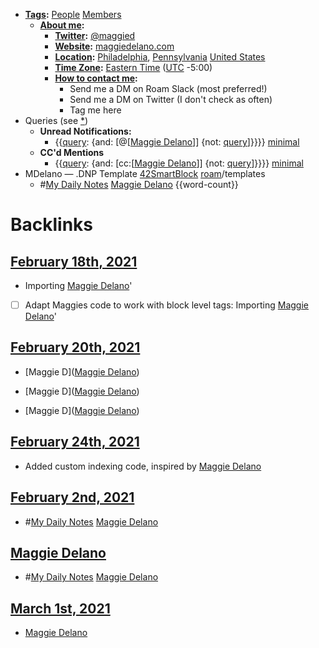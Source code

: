 - **[Tags](<Tags.md>):** [People](<People.md>) [Members](<Members.md>)
    - **[About me](<About me.md>):**
        - **[Twitter](<Twitter.md>):** [@maggied](https://twitter.com/maggied)
        - **[Website](<Website.md>):** [maggiedelano.com](https://www.maggiedelano.com/)
        - **[Location](<Location.md>):** [Philadelphia](<Philadelphia.md>), [Pennsylvania](<Pennsylvania.md>) [United States](<United States.md>)
        - **[Time Zone](<Time Zone.md>):** [Eastern Time](<Eastern Time.md>) ([UTC](<UTC.md>) -5:00)
        - **[How to contact me](<How to contact me.md>):**
            - Send me a DM on Roam Slack (most preferred!)
            - Send me a DM on Twitter (I don't check as often)
            - Tag me here
- Queries (see [*](((jTQwEButc))))
    - **Unread Notifications:**
        - {{[query](<query.md>): {and: [@[[Maggie Delano](<@[[Maggie Delano.md>)]] {not: [query](<query.md>)]}}}} [minimal](<minimal.md>)
    - **CC'd Mentions**
        - {{[query](<query.md>): {and: [cc:[[Maggie Delano](<cc:[[Maggie Delano.md>)]] {not: [query](<query.md>)]}}}} [minimal](<minimal.md>)
- MDelano — .DNP Template [42SmartBlock](<42SmartBlock.md>) [roam](<roam.md>)/templates 
    - #[My Daily Notes](<My Daily Notes.md>) [Maggie Delano](<Maggie Delano.md>) {{word-count}}

# Backlinks
## [February 18th, 2021](<February 18th, 2021.md>)
- Importing [Maggie Delano](<Maggie Delano.md>)'

- [ ] Adapt Maggies code to work with block level tags: Importing [Maggie Delano](<Maggie Delano.md>)'

## [February 20th, 2021](<February 20th, 2021.md>)
- [Maggie D]([Maggie Delano](<Maggie Delano.md>))

- [Maggie D]([Maggie Delano](<Maggie Delano.md>))

- [Maggie D]([Maggie Delano](<Maggie Delano.md>))

## [February 24th, 2021](<February 24th, 2021.md>)
- Added custom indexing code, inspired by [Maggie Delano](<Maggie Delano.md>)

## [February 2nd, 2021](<February 2nd, 2021.md>)
- #[My Daily Notes](<My Daily Notes.md>) [Maggie Delano](<Maggie Delano.md>)

## [Maggie Delano](<Maggie Delano.md>)
- #[My Daily Notes](<My Daily Notes.md>) [Maggie Delano](<Maggie Delano.md>)

## [March 1st, 2021](<March 1st, 2021.md>)
- [Maggie Delano](<Maggie Delano.md>)

